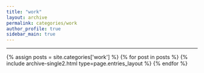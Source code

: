 ```yaml
---
title: "work"
layout: archive
permalink: categories/work
author_profile: true
sidebar_main: true
---
```


<!-- 공백이 포함되어 있는 카테고리 이름의 경우 site.categories.['a b c'] 이런식으로! -->

***

{% assign posts = site.categories['work'] %}
{% for post in posts %} {% include archive-single2.html type=page.entries_layout %} {% endfor %}